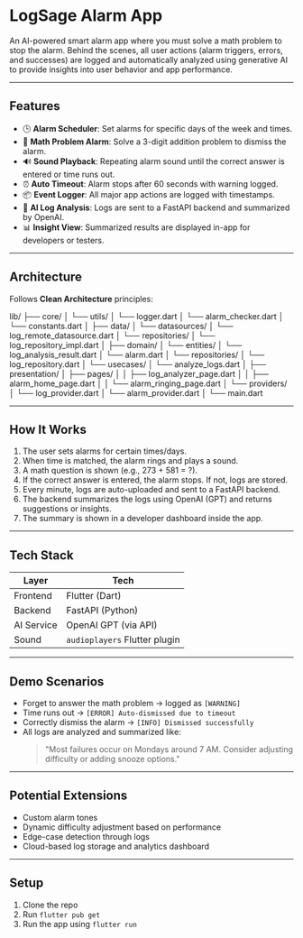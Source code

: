 # LogSage Alarm App

An AI-powered smart alarm app where you must solve a math problem to stop the alarm. Behind the scenes, all user actions (alarm triggers, errors, and successes) are logged and automatically analyzed using generative AI to provide insights into user behavior and app performance.

---

## Features

- 🕒 **Alarm Scheduler**: Set alarms for specific days of the week and times.
- 🧮 **Math Problem Alarm**: Solve a 3-digit addition problem to dismiss the alarm.
- 🔊 **Sound Playback**: Repeating alarm sound until the correct answer is entered or time runs out.
- ⏰ **Auto Timeout**: Alarm stops after 60 seconds with warning logged.
- 📦 **Event Logger**: All major app actions are logged with timestamps.
- 🤖 **AI Log Analysis**: Logs are sent to a FastAPI backend and summarized by OpenAI.
- 📊 **Insight View**: Summarized results are displayed in-app for developers or testers.

---

## Architecture

Follows **Clean Architecture** principles:

lib/
├── core/
│   └── utils/
│       └── logger.dart
│       └── alarm_checker.dart
│   └── constants.dart
│
├── data/
│   └── datasources/
│       └── log_remote_datasource.dart
│   └── repositories/
│       └── log_repository_impl.dart
│
├── domain/
│   └── entities/
│       └── log_analysis_result.dart
│       └── alarm.dart
│   └── repositories/
│       └── log_repository.dart
│   └── usecases/
│       └── analyze_logs.dart
│
├── presentation/
│   ├── pages/
│   │   ├── log_analyzer_page.dart
│   │   ├── alarm_home_page.dart
│   │   └── alarm_ringing_page.dart
│   └── providers/
│       └── log_provider.dart
│       └── alarm_provider.dart
│
└── main.dart

---

## How It Works

1. The user sets alarms for certain times/days.
2. When time is matched, the alarm rings and plays a sound.
3. A math question is shown (e.g., 273 + 581 = ?).
4. If the correct answer is entered, the alarm stops. If not, logs are stored.
5. Every minute, logs are auto-uploaded and sent to a FastAPI backend.
6. The backend summarizes the logs using OpenAI (GPT) and returns suggestions or insights.
7. The summary is shown in a developer dashboard inside the app.

---

## Tech Stack

| Layer       | Tech                          |
|-------------|-------------------------------|
| Frontend    | Flutter (Dart)                |
| Backend     | FastAPI (Python)              |
| AI Service  | OpenAI GPT (via API)          |
| Sound       | `audioplayers` Flutter plugin |

---

## Demo Scenarios

- Forget to answer the math problem → logged as `[WARNING]`
- Time runs out → `[ERROR] Auto-dismissed due to timeout`
- Correctly dismiss the alarm → `[INFO] Dismissed successfully`
- All logs are analyzed and summarized like:
  > "Most failures occur on Mondays around 7 AM. Consider adjusting difficulty or adding snooze options."

---

## Potential Extensions

- Custom alarm tones
- Dynamic difficulty adjustment based on performance
- Edge-case detection through logs
- Cloud-based log storage and analytics dashboard

---

## Setup

1. Clone the repo
2. Run `flutter pub get`
3. Run the app using `flutter run`